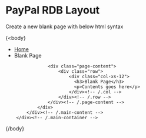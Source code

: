 # PayPal RDB Layout
Create a new blank page with below html syntax 

{<body}
<div class="main-container container" id="main-container">
			<div class="main-content">
				<div class="main-content-inner">
					<div class="breadcrumbs" id="breadcrumbs">
						<ul class="breadcrumb">
							<li>
								<i class="ace-icon fa fa-home home-icon"></i>
								<a href="#">Home</a>
							</li>
							<li class="active">Blank Page</li>
						</ul><!-- /.breadcrumb -->
					</div>

					<div class="page-content">						
						<div class="row">
							<div class="col-xs-12">
							  <h3>Blank Page</h3>
							  <p>Contents goes here</p>
							</div><!-- /.col -->
						</div><!-- /.row -->
					</div><!-- /.page-content -->
				</div>
			</div><!-- /.main-content -->
		</div><!-- /.main-container -->
{/body}
